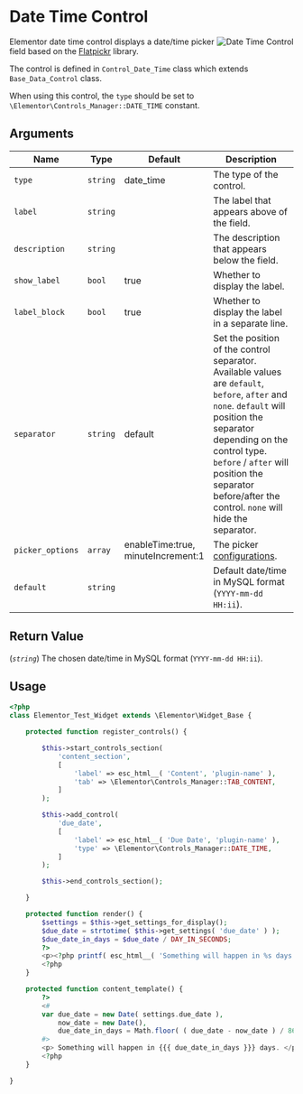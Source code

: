 # Date Time Control

<img :src="$withBase('/assets/img/controls/control-date-time.png')" alt="Date Time Control" style="float: right;">

Elementor date time control displays a date/time picker field based on the [Flatpickr](https://flatpickr.js.org/) library.

The control is defined in `Control_Date_Time` class which extends `Base_Data_Control` class.

When using this control, the `type` should be set to `\Elementor\Controls_Manager::DATE_TIME` constant.

## Arguments

<table>
	<thead>
		<tr>
			<th>Name</th>
			<th>Type</th>
			<th>Default</th>
			<th>Description</th>
		</tr>
	</thead>
	<tbody>
		<tr>
			<td><code>type</code></td>
			<td><code>string</code></td>
			<td>date_time</td>
			<td>The type of the control.</td>
		</tr>
		<tr>
			<td><code>label</code></td>
			<td><code>string</code></td>
			<td></td>
			<td>The label that appears above of the field.</td>
		</tr>
		<tr>
			<td><code>description</code></td>
			<td><code>string</code></td>
			<td></td>
			<td>The description that appears below the field.</td>
		</tr>
		<tr>
			<td><code>show_label</code></td>
			<td><code>bool</code></td>
			<td>true</td>
			<td>Whether to display the label.</td>
		</tr>
		<tr>
			<td><code>label_block</code></td>
			<td><code>bool</code></td>
			<td>true</td>
			<td>Whether to display the label in a separate line.</td>
		</tr>
		<tr>
			<td><code>separator</code></td>
			<td><code>string</code></td>
			<td>default</td>
			<td>Set the position of the control separator. Available values are <code>default</code>, <code>before</code>, <code>after</code> and <code>none</code>. <code>default</code> will position the separator depending on the control type. <code>before</code> / <code>after</code> will position the separator before/after the control. <code>none</code> will hide the separator.</td>
		</tr>
		<tr>
			<td><code>picker_options</code></td>
			<td><code>array</code></td>
			<td>enableTime:true,<br>
				minuteIncrement:1
			</td>
			<td>The picker <a href="https://chmln.github.io/flatpickr/options/" target="_blank" rel="noopener">configurations</a>.</td>
		</tr>
		<tr>
			<td><code>default</code></td>
			<td><code>string</code></td>
			<td></td>
			<td>Default date/time in MySQL format (<code>YYYY-mm-dd HH:ii</code>).</td>
		</tr>
	</tbody>
</table>

## Return Value

(_`string`_) The chosen date/time in MySQL format (`YYYY-mm-dd HH:ii`).

## Usage

```php {14-20,28-29,31,37-42}
<?php
class Elementor_Test_Widget extends \Elementor\Widget_Base {

	protected function register_controls() {

		$this->start_controls_section(
			'content_section',
			[
				'label' => esc_html__( 'Content', 'plugin-name' ),
				'tab' => \Elementor\Controls_Manager::TAB_CONTENT,
			]
		);

		$this->add_control(
			'due_date',
			[
				'label' => esc_html__( 'Due Date', 'plugin-name' ),
				'type' => \Elementor\Controls_Manager::DATE_TIME,
			]
		);

		$this->end_controls_section();

	}

	protected function render() {
		$settings = $this->get_settings_for_display();
		$due_date = strtotime( $this->get_settings( 'due_date' ) );
		$due_date_in_days = $due_date / DAY_IN_SECONDS;
		?>
		<p><?php printf( esc_html__( 'Something will happen in %s days.', 'plugin-name' ), $due_date_in_days ); ?></p>
		<?php
	}

	protected function content_template() {
		?>
		<#
		var due_date = new Date( settings.due_date ),
		    now_date = new Date(),
		    due_date_in_days = Math.floor( ( due_date - now_date ) / 86400000 ); // 86400000 milliseconds in one Day.
		#>
		<p> Something will happen in {{{ due_date_in_days }}} days. </p>
		<?php
	}

}
```
